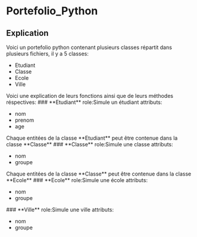 # Portefolio_Python
## Explication
Voici un portefolio python contenant plusieurs classes répartit dans plusieurs fichiers,
il y a 5 classes:
<ul>
  <li>Etudiant</li>
  <li>Classe</li>
  <li>Ecole</li>
  <li>Ville</li>
</ul>
Voici une explication de leurs fonctions ainsi que de leurs méthodes réspectives:
### **Etudiant**
role:Simule un étudiant
attributs:
<ul>
  <li>nom</li>
  <li>prenom</li>
  <li>age</li>
</ul>
Chaque entitées de la classe **Etudiant** peut être contenue dans la classe **Classe**
### **Classe**
role:Simule une classe
attributs:
<ul>
  <li>nom</li>
  <li>groupe</li>
</ul>
Chaque entitées de la classe **Classe** peut être contenue dans la classe **Ecole**
### **Ecole**
role:Simule une école
attributs:
<ul>
  <li>nom</li>
  <li>groupe</li>
</ul>
### **Ville**
role:Simule une ville
attributs:
<ul>
  <li>nom</li>
  <li>groupe</li>
</ul>
